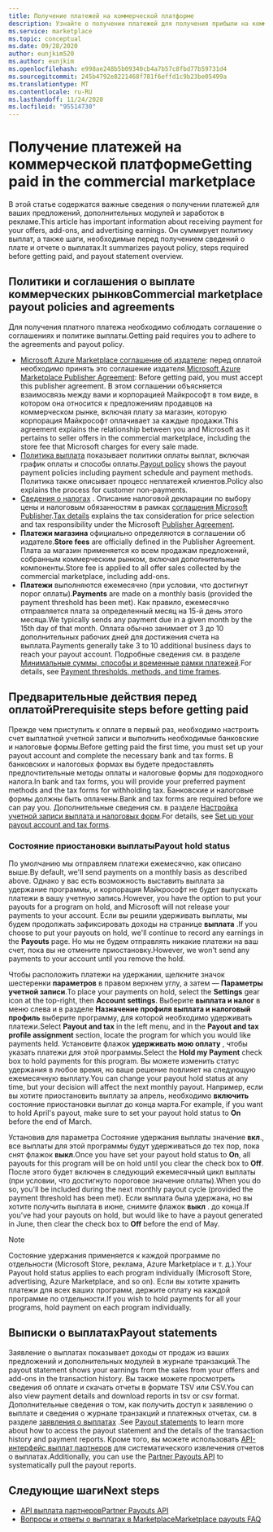 ```yaml
---
title: Получение платежей на коммерческой платформе
description: Узнайте о получении платежей для получения прибыли на коммерческом рынке в Azure Marketplace. Включает политику вывыплаты, состояние удержания и выплата выписок.
ms.service: marketplace
ms.topic: conceptual
ms.date: 09/28/2020
author: eunjkim520
ms.author: eunjkim
ms.openlocfilehash: e998ae248b5b09340cb4a7b57c8fbd77b59731d4
ms.sourcegitcommit: 245b4792e8221468f781f6effd1c9b23be05499a
ms.translationtype: MT
ms.contentlocale: ru-RU
ms.lasthandoff: 11/24/2020
ms.locfileid: "95514730"
---
```

# <a name="getting-paid-in-the-commercial-marketplace"></a><span data-ttu-id="9f080-104">Получение платежей на коммерческой платформе</span><span class="sxs-lookup"><span data-stu-id="9f080-104">Getting paid in the commercial marketplace</span></span>

<span data-ttu-id="9f080-105">В этой статье содержатся важные сведения о получении платежей для ваших предложений, дополнительных модулей и заработок в рекламе.</span><span class="sxs-lookup"><span data-stu-id="9f080-105">This article has important information about receiving payment for your offers, add-ons, and advertising earnings.</span></span> <span data-ttu-id="9f080-106">Он суммирует политику выплат, а также шаги, необходимые перед получением сведений о плате и отчете о выплатах.</span><span class="sxs-lookup"><span data-stu-id="9f080-106">It summarizes payout policy, steps required before getting paid, and payout statement overview.</span></span>

## <a name="commercial-marketplace-payout-policies-and-agreements"></a><span data-ttu-id="9f080-107">Политики и соглашения о выплате коммерческих рынков</span><span class="sxs-lookup"><span data-stu-id="9f080-107">Commercial marketplace payout policies and agreements</span></span>

<span data-ttu-id="9f080-108">Для получения платного платежа необходимо соблюдать соглашение о соглашениях и политике выплаты.</span><span class="sxs-lookup"><span data-stu-id="9f080-108">Getting paid requires you to adhere to the agreements and payout policy.</span></span>

- <span data-ttu-id="9f080-109">[Microsoft Azure Marketplace соглашение об издателе](https://go.microsoft.com/fwlink/p/?LinkID=699560): перед оплатой необходимо принять это соглашение издателя.</span><span class="sxs-lookup"><span data-stu-id="9f080-109">[Microsoft Azure Marketplace Publisher Agreement](https://go.microsoft.com/fwlink/p/?LinkID=699560):  Before getting paid, you must accept this publisher agreement.</span></span> <span data-ttu-id="9f080-110">В этом соглашении объясняется взаимосвязь между вами и корпорацией Майкрософт в том виде, в котором она относится к предложениям продавцов на коммерческом рынке, включая плату за магазин, которую корпорация Майкрософт оплачивает за каждые продажи.</span><span class="sxs-lookup"><span data-stu-id="9f080-110">This agreement explains the relationship between you and Microsoft as it pertains to seller offers in the commercial marketplace, including the store fee that Microsoft charges for every sale made.</span></span>
- <span data-ttu-id="9f080-111">[Политика выплата](payout-policy-details.md) показывает политики оплаты выплат, включая график оплаты и способы оплаты.</span><span class="sxs-lookup"><span data-stu-id="9f080-111">[Payout policy](payout-policy-details.md) shows the payout payment policies including payment schedule and payment methods.</span></span> <span data-ttu-id="9f080-112">Политика также описывает процесс неплатежей клиентов.</span><span class="sxs-lookup"><span data-stu-id="9f080-112">Policy also explains the process for customer non-payments.</span></span>
- <span data-ttu-id="9f080-113">[Сведения о налогах](tax-details-marketplace.md) . Описание налоговой декларации по выбору цены и налоговым обязанностям в рамках [соглашения Microsoft Publisher](https://go.microsoft.com/fwlink/p/?LinkID=699560).</span><span class="sxs-lookup"><span data-stu-id="9f080-113">[Tax details](tax-details-marketplace.md) explains the tax consideration for price selection and tax responsibility under the Microsoft [Publisher Agreement](https://go.microsoft.com/fwlink/p/?LinkID=699560).</span></span>
- <span data-ttu-id="9f080-114">**Платежи магазина** официально определяются в соглашении об издателе.</span><span class="sxs-lookup"><span data-stu-id="9f080-114">**Store fees** are officially defined in the Publisher Agreement.</span></span> <span data-ttu-id="9f080-115">Плата за магазин применяется ко всем продажам предложений, собранным коммерческим рынком, включая дополнительные компоненты.</span><span class="sxs-lookup"><span data-stu-id="9f080-115">Store fee is applied to all offer sales collected by the commercial marketplace, including add-ons.</span></span>
- <span data-ttu-id="9f080-116">**Платежи** выполняются ежемесячно (при условии, что достигнут порог оплаты).</span><span class="sxs-lookup"><span data-stu-id="9f080-116">**Payments** are made on a monthly basis (provided the payment threshold has been met).</span></span> <span data-ttu-id="9f080-117">Как правило, ежемесячно отправляется плата за определенный месяц на 15-й день этого месяца.</span><span class="sxs-lookup"><span data-stu-id="9f080-117">We typically sends any payment due in a given month by the 15th day of that month.</span></span> <span data-ttu-id="9f080-118">Оплата обычно занимает от 3 до 10 дополнительных рабочих дней для достижения счета на выплата.</span><span class="sxs-lookup"><span data-stu-id="9f080-118">Payments generally take 3 to 10 additional business days to reach your payout account.</span></span> <span data-ttu-id="9f080-119">Подробные сведения см. в разделе [Минимальные суммы, способы и временные рамки платежей](payment-thresholds-methods-timeframes.md).</span><span class="sxs-lookup"><span data-stu-id="9f080-119">For details, see [Payment thresholds, methods, and time frames](payment-thresholds-methods-timeframes.md).</span></span>

## <a name="prerequisite-steps-before-getting-paid"></a><span data-ttu-id="9f080-120">Предварительные действия перед оплатой</span><span class="sxs-lookup"><span data-stu-id="9f080-120">Prerequisite steps before getting paid</span></span>

<span data-ttu-id="9f080-121">Прежде чем приступить к оплате в первый раз, необходимо настроить счет выплатной учетной записи и выполнить необходимые банковские и налоговые формы.</span><span class="sxs-lookup"><span data-stu-id="9f080-121">Before getting paid the first time, you must set up your payout account and complete the necessary bank and tax forms.</span></span> <span data-ttu-id="9f080-122">В банковских и налоговых формах вы будете предоставлять предпочтительные методы оплаты и налоговые формы для подоходного налога.</span><span class="sxs-lookup"><span data-stu-id="9f080-122">In bank and tax forms, you will provide your preferred payment methods and the tax forms for withholding tax.</span></span> <span data-ttu-id="9f080-123">Банковские и налоговые формы должны быть оплачены.</span><span class="sxs-lookup"><span data-stu-id="9f080-123">Bank and tax forms are required before we can pay you.</span></span> <span data-ttu-id="9f080-124">Дополнительные сведения см. в разделе [Настройка учетной записи выплата и налоговых форм](set-up-your-payout-account.md).</span><span class="sxs-lookup"><span data-stu-id="9f080-124">For details, see [Set up your payout account and tax forms](set-up-your-payout-account.md).</span></span>

### <a name="payout-hold-status"></a><span data-ttu-id="9f080-125">Состояние приостановки выплаты</span><span class="sxs-lookup"><span data-stu-id="9f080-125">Payout hold status</span></span>

<span data-ttu-id="9f080-126">По умолчанию мы отправляем платежи ежемесячно, как описано выше.</span><span class="sxs-lookup"><span data-stu-id="9f080-126">By default, we'll send payments on a monthly basis as described above.</span></span> <span data-ttu-id="9f080-127">Однако у вас есть возможность выставить выплата за удержание программы, и корпорация Майкрософт не будет выпускать платежи в вашу учетную запись.</span><span class="sxs-lookup"><span data-stu-id="9f080-127">However, you have the option to put your payouts for a program on hold, and Microsoft will not release your payments to your account.</span></span> <span data-ttu-id="9f080-128">Если вы решили удерживать выплаты, мы будем продолжать зафиксировать доходы на странице **выплата** .</span><span class="sxs-lookup"><span data-stu-id="9f080-128">If you choose to put your payouts on hold, we'll continue to record any earnings in the **Payouts** page.</span></span> <span data-ttu-id="9f080-129">Но мы не будем отправлять никакие платежи на ваш счет, пока вы не отмените приостановку.</span><span class="sxs-lookup"><span data-stu-id="9f080-129">However, we won't send any payments to your account until you remove the hold.</span></span>

<span data-ttu-id="9f080-130">Чтобы расположить платежи на удержании, щелкните значок шестеренки **параметров** в правом верхнем углу, а затем — **Параметры учетной записи**.</span><span class="sxs-lookup"><span data-stu-id="9f080-130">To place your payments on hold, select the **Settings** gear icon at the top-right, then **Account settings**.</span></span> <span data-ttu-id="9f080-131">Выберите **выплата и налог** в меню слева и в разделе **Назначение профиля выплата и налоговый профиль** выберите программу, для которой необходимо удерживать платежи.</span><span class="sxs-lookup"><span data-stu-id="9f080-131">Select **Payout and tax** in the left menu, and in the **Payout and tax profile assignment** section, locate the program for which you would like payments held.</span></span> <span data-ttu-id="9f080-132">Установите флажок **удерживать мою оплату** , чтобы указать платежи для этой программы.</span><span class="sxs-lookup"><span data-stu-id="9f080-132">Select the **Hold my Payment** check box to hold payments for this program.</span></span> <span data-ttu-id="9f080-133">Вы можете изменить статус удержания в любое время, но ваше решение повлияет на следующую ежемесячную выплату.</span><span class="sxs-lookup"><span data-stu-id="9f080-133">You can change your payout hold status at any time, but your decision will affect the next monthly payout.</span></span> <span data-ttu-id="9f080-134">Например, если вы хотите приостановить выплату за апрель, необходимо **включить** состояние приостановки выплат до конца марта.</span><span class="sxs-lookup"><span data-stu-id="9f080-134">For example, if you want to hold April's payout, make sure to set your payout hold status to **On** before the end of March.</span></span>

<span data-ttu-id="9f080-135">Установив для параметра Состояние удержания выплаты значение **вкл**., все выплаты для этой программы будут удерживаться до тех пор, пока снят флажок **выкл**.</span><span class="sxs-lookup"><span data-stu-id="9f080-135">Once you have set your payout hold status to **On**, all payouts for this program will be on hold until you clear the check box to **Off**.</span></span> <span data-ttu-id="9f080-136">После этого будет включен в следующий ежемесячный цикл выплаты (при условии, что достигнуто пороговое значение оплаты).</span><span class="sxs-lookup"><span data-stu-id="9f080-136">When you do so, you'll be included during the next monthly payout cycle (provided the payment threshold has been met).</span></span> <span data-ttu-id="9f080-137">Если выплата была удержана, но вы хотите получить выплата в июне, снимите флажок **выкл** . до конца.</span><span class="sxs-lookup"><span data-stu-id="9f080-137">If you've had your payouts on hold, but would like to have a payout generated in June, then clear the check box to **Off** before the end of May.</span></span>

>[!Note]
> <span data-ttu-id="9f080-138">Состояние удержания применяется к каждой программе по отдельности (Microsoft Store, реклама, Azure Marketplace и т. д.).</span><span class="sxs-lookup"><span data-stu-id="9f080-138">Your Payout hold status applies to each program individually (Microsoft Store, advertising, Azure Marketplace, and so on).</span></span> <span data-ttu-id="9f080-139">Если вы хотите хранить платежи для всех ваших программ, держите оплату на каждой программе по отдельности.</span><span class="sxs-lookup"><span data-stu-id="9f080-139">If you wish to hold payments for all your programs, hold payment on each program individually.</span></span>

## <a name="payout-statements"></a><span data-ttu-id="9f080-140">Выписки о выплатах</span><span class="sxs-lookup"><span data-stu-id="9f080-140">Payout statements</span></span>

<span data-ttu-id="9f080-141">Заявление о выплатах показывает доходы от продаж из ваших предложений и дополнительных модулей в журнале транзакций.</span><span class="sxs-lookup"><span data-stu-id="9f080-141">The payout statement shows your earnings from the sales from your offers and add-ons in the transaction history.</span></span> <span data-ttu-id="9f080-142">Вы также можете просмотреть сведения об оплате и скачать отчеты в формате TSV или CSV.</span><span class="sxs-lookup"><span data-stu-id="9f080-142">You can also view payment details and download reports in tsv or csv format.</span></span> <span data-ttu-id="9f080-143">Дополнительные сведения о том, как получить доступ к заявлению о выплате и сведения о журнале транзакций и платежных отчетах, см. в разделе [заявления о выплатах](payout-statement.md) .</span><span class="sxs-lookup"><span data-stu-id="9f080-143">See [Payout statements](payout-statement.md) to learn more about how to access the payout statement and the details of the transaction history and payment reports.</span></span> <span data-ttu-id="9f080-144">Кроме того, вы можете использовать [API-интерфейс выплат партнеров](https://apidocs.microsoft.com/services/partnerpayouts) для систематического извлечения отчетов о выплатах.</span><span class="sxs-lookup"><span data-stu-id="9f080-144">Additionally, you can use the [Partner Payouts API](https://apidocs.microsoft.com/services/partnerpayouts) to systematically pull the payout reports.</span></span>

## <a name="next-steps"></a><span data-ttu-id="9f080-145">Следующие шаги</span><span class="sxs-lookup"><span data-stu-id="9f080-145">Next steps</span></span>

- [<span data-ttu-id="9f080-146">API выплата партнеров</span><span class="sxs-lookup"><span data-stu-id="9f080-146">Partner Payouts API</span></span>](https://apidocs.microsoft.com/services/partnerpayouts)
- [<span data-ttu-id="9f080-147">Вопросы и ответы о выплатах в Marketplace</span><span class="sxs-lookup"><span data-stu-id="9f080-147">Marketplace payouts FAQ</span></span>](payout-faq.md)
